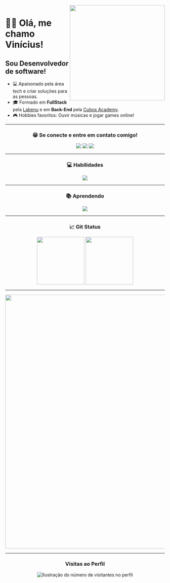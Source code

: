 <img align="right" src="https://spread.com.br/wp-content/uploads/2020/06/anima-desenvolvimento-agil.gif" width="300"/> 

# ✌🏾 Olá, me chamo Vinícius!
## Sou Desenvolvedor de software!

- 💻 Apaixonado pela área tech e criar soluções para as pessoas.
- 🎓 Formado em **FullStack** pela <a href="https://www.labenu.com.br/">Labenu</a> e em **Back-End** pela <a href="https://cubos.academy/">Cubos Academy</a>.
- 🎮 Hobbies favoritos: Ouvir músicas e jogar games online!
___
<h3 align="center">😁 Se conecte e entre em contato comigo!</h3>
<p align="center">
  <a href="https://api.whatsapp.com/send?phone=5511966397027" target="_blank"><img src="https://img.shields.io/badge/WhatsApp-25D366?style=for-the-badge&logo=whatsapp&logoColor=white"     target="_blank"></a>
  <a href = "mailto:vinicius_gnascimento2013@hotmail.com"><img src="https://img.shields.io/badge/-Gmail-%23333?style=for-the-badge&logo=gmail&logoColor=white" target="_blank"></a>
  <a href="https://www.linkedin.com/in/vini-gomes/" target="_blank"><img src="https://img.shields.io/badge/-LinkedIn-%230077B5?style=for-the-badge&logo=linkedin&logoColor=white" target="_blank"></a> 
</p>

___

<h3 align="center">💻 Habilidades</h3>

<p align="center">
  <a href="https://skillicons.dev">
    <img src="https://skillicons.dev/icons?i=html,css,javascript,react,ts,postgresql,sqlite,nodejs,express,postman" />
  </a>
</p>

___

<h3 align="center">📚 Aprendendo</h3>

<p align="center">
  <a href="https://skillicons.dev">
    <img src="https://skillicons.dev/icons?i=php,bootstrap,tailwind,idea,kotlin,vue" />
  </a>
</p>

___
<h3 align="center">📈 Git Status</h3>

<div display="flex" align="center" justify-content="space-around">
  <img margin-left="5px" height="150em" src="https://github-readme-stats.vercel.app/api?username=gomesvini&theme=transparent&bg_color=000&border_color=30A3DC&show_icons=true&icon_color=30A3DC&title_color=E94D5F&text_color=FFF"/>        
  <img height="150em" src="https://github-readme-stats-git-masterrstaa-rickstaa.vercel.app/api/top-langs/?username=gomesvini&layout=compact&bg_color=000&border_color=30A3DC&title_color=E94D5F&text_color=FFF"/>  
</div>

___

<p align="center">
  <a
    href="https://github.com/ryo-ma/github-profile-trophy"
    title="repositório de troféus"
  >
    <img
      width="800"
      src="https://github-profile-trophy.vercel.app/?username=gomesvini&column=8&theme=darkhub&no-frame=true&no-bg=true"
    />
  </a>
</p>

___


<div align="center">
  <h3><b>Visitas ao Perfil</b></h3>
</div>

<p align="center">
  <img
    src="https://profile-counter.glitch.me/gomesvini/count.svg"
    alt="Ilustração do número de visitantes no perfil"
  />
</p>

